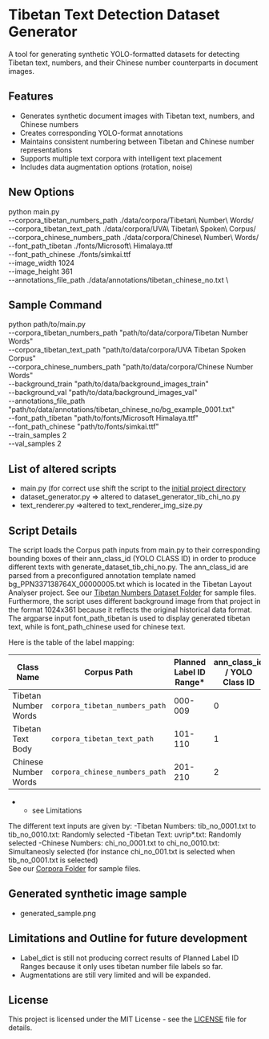 # Tibetan Text Detection Dataset Generator

A tool for generating synthetic YOLO-formatted datasets for detecting Tibetan text, numbers, and their Chinese number counterparts in document images.

## Features
- Generates synthetic document images with Tibetan text, numbers, and Chinese numbers
- Creates corresponding YOLO-format annotations
- Maintains consistent numbering between Tibetan and Chinese number representations
- Supports multiple text corpora with intelligent text placement
- Includes data augmentation options (rotation, noise)

## New Options
python main.py \
  --corpora_tibetan_numbers_path ./data/corpora/Tibetan\ Number\ Words/ \
  --corpora_tibetan_text_path ./data/corpora/UVA\ Tibetan\ Spoken\ Corpus/ \
  --corpora_chinese_numbers_path ./data/corpora/Chinese\ Number\ Words/ 
  --font_path_tibetan ./fonts/Microsoft\ Himalaya.ttf \
  --font_path_chinese ./fonts/simkai.ttf \
  --image_width 1024 \
  --image_height 361 \
  --annotations_file_path ./data/annotations/tibetan_chinese_no.txt \

## Sample Command
python path/to/main.py \
  --corpora_tibetan_numbers_path "path/to/data/corpora/Tibetan Number Words" \
  --corpora_tibetan_text_path "path/to/data/corpora/UVA Tibetan Spoken Corpus" \
  --corpora_chinese_numbers_path "path/to/data/corpora/Chinese Number Words" \
  --background_train "path/to/data/background_images_train" \
  --background_val "path/to/data/background_images_val" \
  --annotations_file_path "path/to/data/annotations/tibetan_chinese_no/bg_example_0001.txt" \
  --font_path_tibetan "path/to/fonts/Microsoft Himalaya.ttf" \
  --font_path_chinese "path/to/fonts/simkai.ttf" \
  --train_samples 2 \
  --val_samples 2
  
## List of altered scripts
- main.py (for correct use shift the script to the [initial project directory](https://github.com/CodexAITeam/TibetanOCR/tree/synthetic_generation_tib_chi_no)
- dataset_generator.py => altered to dataset_generator_tib_chi_no.py
- text_renderer.py =>altered to text_renderer_img_size.py

## Script Details
The script loads the Corpus path inputs from main.py to their corresponding bounding boxes of their ann_class_id (YOLO CLASS ID) in order to produce different texts with generate_dataset_tib_chi_no.py. 
The ann_class_id are parsed from a preconfigured annotation template named bg_PPN337138764X_00000005.txt which is located in the Tibetan Layout Analyser project. See our [Tibetan Numbers Dataset Folder](https://github.com/CodexAITeam/TibetanLayoutAnalyzer/tree/main/data/tibetan%20numbers) for sample files. Furthermore, the script uses different background image from that project in the format 1024x361 
because it reflects the original historical data format. The argparse input font_path_tibetan is used to display generated tibetan text, while is font_path_chinese used for chinese text.

Here is the table of the label mapping: 

| Class Name            | Corpus Path                     | Planned Label ID Range* | ann_class_id / YOLO Class ID |
|-----------------------|---------------------------------|-------------------------|------------------------------|
| Tibetan Number Words  | `corpora_tibetan_numbers_path`  | 000-009                 | 0                            |
| Tibetan Text Body     | `corpora_tibetan_text_path`     | 101-110                 | 1                            |
| Chinese Number Words  | `corpora_chinese_numbers_path`  | 201-210                 | 2                            |
- * see Limitations

The different text inputs are given by:
-Tibetan Numbers: tib_no_0001.txt to tib_no_0010.txt: Randomly selected
-Tibetan Text: uvrip*.txt: Randomly selected
-Chinese Numbers: chi_no_0001.txt to chi_no_0010.txt: Simultaneosly selected (for instance chi_no_001.txt is selected when tib_no_0001.txt is selected)  
See our [Corpora Folder](https://github.com/CodexAITeam/TibetanOCR/tree/synthetic_generation_tib_chi_no/data/corpora) for sample files.

## Generated synthetic image sample
- generated_sample.png

## Limitations and Outline for future development
- Label_dict is still not producing correct results of Planned Label ID Ranges because it only uses tibetan number file labels so far. 
- Augmentations are still very limited and will be expanded.

## License
This project is licensed under the MIT License - see the [LICENSE](https://github.com/CodexAITeam/TibetanOCR/blob/synthetic_generation_tib_chi_no/LICENSE) file for details.
